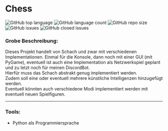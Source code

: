 # Chess
![GitHub top language](https://img.shields.io/github/languages/top/xXAI-botXx/Chess?color=darkgreen&style=for-the-badge)
![GitHub language count](https://img.shields.io/github/languages/count/xXAI-botXx/Chess?style=for-the-badge)
![GitHub repo size](https://img.shields.io/github/repo-size/xXAI-botXx/Chess?color=%23fcba03&style=for-the-badge)
![GitHub issues](https://img.shields.io/github/issues-raw/xXAI-botXx/Chess?color=orange&style=for-the-badge)
![GitHub closed issues](https://img.shields.io/github/issues-closed-raw/xXAI-botXx/Chess?color=green&style=for-the-badge)
### Grobe Beschreibung:
Dieses Projekt handelt von Schach und zwar mit verschiedenen Implementationen. Einmal für die Konsole, dann noch mit einer GUI (mit PyGame), 
eventuell ist auch eine Implementation als Netzwerkspiel geplant und zu letzt noch für meinen DiscordBot. <br>
Hierfür muss das Schach abstrakt genug implementiert werden.<br>
Zudem soll eine oder eventuell mehrere künstliche Intelligenzen hinzugefügt werden.<br>
Eventuell könnten auch verschiedene Modi implementiert werden mit eventuell neuen Spielfiguren.

___
### Tools:
- Python als Programmiersprache <br>
